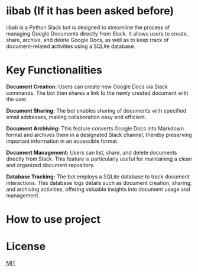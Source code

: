 # iibab (If it has been asked before) 
iibab is a Python Slack bot is designed to streamline the process of managing Google Documents directly from Slack. It allows users to create, share, archive, and delete Google Docs, as well as to keep track of document-related activities using a SQLite database.
# Key Functionalities  
**Document Creation:** Users can create new Google Docs via Slack commands. The bot then shares a link to the newly created document with the user.

**Document Sharing:** The bot enables sharing of documents with specified email addresses, making collaboration easy and efficient.

**Document Archiving:** This feature converts Google Docs into Markdown format and archives them in a designated Slack channel, thereby preserving important information in an accessible format.

**Document Management:** Users can list, share, and delete documents directly from Slack. This feature is particularly useful for maintaining a clean and organized document repository.

**Database Tracking:** The bot employs a SQLite database to track document interactions. This database logs details such as document creation, sharing, and archiving activities, offering valuable insights into document usage and management.


# How to use project 

# License 
[MIT](https://choosealicense.com/licenses/mit/)
